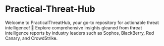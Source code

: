 # Practical-Threat-Hub
Welcome to PracticalThreatHub, your go-to repository for actionable threat intelligence! 🚀 Explore comprehensive insights gleaned from threat intelligence reports by industry leaders such as Sophos, BlackBerry, Red Canary, and CrowdStrike.
